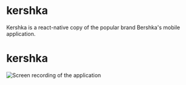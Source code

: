 # kershka

Kershka is a react-native copy of the popular brand Bershka's mobile application.

# kershka

![Screen recording of the application](https://github.com/barisbll/kershka/blob/main/gif/kershka.gif)
